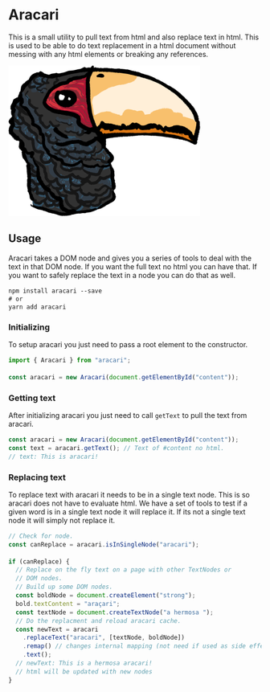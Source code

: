 # Aracari

This is a small utility to pull text from html and also replace text in html. This is used to be able to do text replacement in a html document without messing with any html elements or breaking any references.

<img src="./assets/aracari.svg" height="300" />

## Usage

Aracari takes a DOM node and gives you a series of tools to deal with the text in that DOM node. If you want the full text no html you can have that. If you want to safely replace the text in a node you can do that as well.

```shell
npm install aracari --save
# or
yarn add aracari
```

### Initializing

To setup aracari you just need to pass a root element to the constructor.

```typescript
import { Aracari } from "aracari";

const aracari = new Aracari(document.getElementById("content"));
```

### Getting text

After initializing aracari you just need to call `getText` to pull the text from
aracari.

```typescript
const aracari = new Aracari(document.getElementById("content"));
const text = aracari.getText(); // Text of #content no html.
// text: This is aracari!
```

### Replacing text

To replace text with aracari it needs to be in a single text node. This is so aracari does not have to evaluate html. We have a set of tools to test if a given word is in a single text node it will replace it. If its not a single text node it will simply not replace it.

```typescript
// Check for node.
const canReplace = aracari.isInSingleNode("aracari");

if (canReplace) {
  // Replace on the fly text on a page with other TextNodes or
  // DOM nodes.
  // Build up some DOM nodes.
  const boldNode = document.createElement("strong");
  bold.textContent = "araçari";
  const textNode = document.createTextNode("a hermosa ");
  // Do the replacment and reload aracari cache.
  const newText = aracari
    .replaceText("aracari", [textNode, boldNode])
    .remap() // changes internal mapping (not need if used as side effect)
    .text();
  // newText: This is a hermosa aracari!
  // html will be updated with new nodes
}
```
